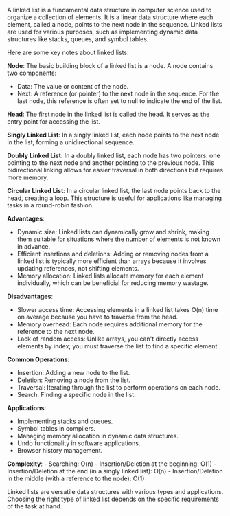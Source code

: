 A linked list is a fundamental data structure in computer science used to organize a collection of elements. It is a linear data structure where each element, called a node, points to the next node in the sequence. Linked lists are used for various purposes, such as implementing dynamic data structures like stacks, queues, and symbol tables.

Here are some key notes about linked lists:

**Node**: The basic building block of a linked list is a node. A node contains two components:
   - Data: The value or content of the node.
   - Next: A reference (or pointer) to the next node in the sequence. For the last node, this reference is often set to null to indicate the end of the list.

 **Head**: The first node in the linked list is called the head. It serves as the entry point for accessing the list.

 **Singly Linked List**: In a singly linked list, each node points to the next node in the list, forming a unidirectional sequence.

 **Doubly Linked List**: In a doubly linked list, each node has two pointers: one pointing to the next node and another pointing to the previous node. This bidirectional linking allows for easier traversal in both directions but requires more memory.

 **Circular Linked List**: In a circular linked list, the last node points back to the head, creating a loop. This structure is useful for applications like managing tasks in a round-robin fashion.

 **Advantages**:
   - Dynamic size: Linked lists can dynamically grow and shrink, making them suitable for situations where the number of elements is not known in advance.
   - Efficient insertions and deletions: Adding or removing nodes from a linked list is typically more efficient than arrays because it involves updating references, not shifting elements.
   - Memory allocation: Linked lists allocate memory for each element individually, which can be beneficial for reducing memory wastage.

 **Disadvantages**:
   - Slower access time: Accessing elements in a linked list takes O(n) time on average because you have to traverse from the head.
   - Memory overhead: Each node requires additional memory for the reference to the next node.
   - Lack of random access: Unlike arrays, you can't directly access elements by index; you must traverse the list to find a specific element.

 **Common Operations**:
   - Insertion: Adding a new node to the list.
   - Deletion: Removing a node from the list.
   - Traversal: Iterating through the list to perform operations on each node.
   - Search: Finding a specific node in the list.

 **Applications**:
   - Implementing stacks and queues.
   - Symbol tables in compilers.
   - Managing memory allocation in dynamic data structures.
   - Undo functionality in software applications.
   - Browser history management.

 **Complexity**:
    - Searching: O(n)
    - Insertion/Deletion at the beginning: O(1)
    - Insertion/Deletion at the end (in a singly linked list): O(n)
    - Insertion/Deletion in the middle (with a reference to the node): O(1)

Linked lists are versatile data structures with various types and applications. Choosing the right type of linked list depends on the specific requirements of the task at hand.